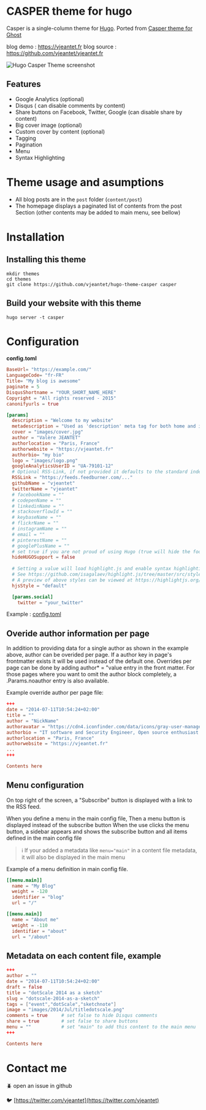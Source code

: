 # CASPER theme for hugo


Casper is a single-column theme for [Hugo](https://gohugo.io/).
Ported from [Casper theme for Ghost ](https://github.com/TryGhost/Casper)

blog demo : https://vjeantet.fr
blog source : https://github.com/vjeantet/vjeantet.fr

![Hugo Casper Theme screenshot](https://raw.githubusercontent.com/vjeantet/hugo-theme-casper/master/images/screen.png)

## Features

* Google Analytics (optional)
* Disqus ( can disable comments by content)
* Share buttons on Facebook, Twitter, Google (can disable share by content)
* Big cover image (optional)
* Custom cover by content (optional)
* Tagging
* Pagination
* Menu
* Syntax Highlighting

# Theme usage and asumptions
* All blog posts are in the ```post``` folder (```content/post```)
* The homepage displays a paginated list of contents from the post Section (other contents may be added to main menu, see bellow)

# Installation

## Installing this theme

    mkdir themes
    cd themes
    git clone https://github.com/vjeantet/hugo-theme-casper casper

## Build your website with this theme

    hugo server -t casper

# Configuration

**config.toml**

``` toml
BaseUrl= "https://example.com/"
LanguageCode= "fr-FR"
Title= "My blog is awesome"
paginate = 5
DisqusShortname = "YOUR_SHORT_NAME_HERE"
Copyright = "All rights reserved - 2015"
canonifyurls = true

[params]
  description = "Welcome to my website"
  metadescription = "Used as 'description' meta tag for both home and index pages. If not set, 'description' will be used instead"
  cover = "images/cover.jpg"
  author = "Valère JEANTET"
  authorlocation = "Paris, France"
  authorwebsite = "https://vjeantet.fr"
  authorbio= "my bio"
  logo = "images/logo.png"
  googleAnalyticsUserID = "UA-79101-12"
  # Optional RSS-Link, if not provided it defaults to the standard index.xml
  RSSLink = "https://feeds.feedburner.com/..."
  githubName = "vjeantet"
  twitterName = "vjeantet"
  # facebookName = ""
  # codepenName = ""
  # linkedinName = ""
  # stackoverflowId = ""
  # keybaseName = ""
  # flickrName = ""
  # instagramName = ""
  # email = ""
  # pinterestName = ""
  # googlePlusName = ""
  # set true if you are not proud of using Hugo (true will hide the footer note "Proudly published with HUGO.....")
  hideHUGOSupport = false
  
  # Setting a value will load highlight.js and enable syntax highlighting using the style selected.
  # See https://github.com/isagalaev/highlight.js/tree/master/src/styles for available styles
  # A preview of above styles can be viewed at https://highlightjs.org/static/demo/
  hjsStyle = "default"

  [params.social]
    twitter = "your_twitter"

```

Example : [config.toml](https://github.com/vjeantet/vjeantet.fr/blob/master/config.toml)

## Overide author information per page

In addition to providing data for a single author as shown in the example above, author can be overided per page. If a author key  in page's frontmatter exists it will be used instead of the default one. 
Overrides per page can be done by adding author* = "value entry in the front matter. 
For those pages where you want to omit the author block completely, a .Params.noauthor entry is also
available.


Example override author per page file:
``` toml
+++
date = "2014-07-11T10:54:24+02:00"
title = ""
author = "NickName"
authoravatar = "https://cdn4.iconfinder.com/data/icons/gray-user-management/512/rounded-512.png"
authorbio = "IT software and Security Engineer, Open source enthusiast."
authorlocation = "Paris, France"
authorwebsite = "https://vjeantet.fr"
...
+++

Contents here

```

## Menu configuration

On top right of the screen, a "Subscribe" button is displayed with a link to the RSS feed.

When you define a menu in the main config file, Then a menu button is displayed instead of the subscribe button
When the use clicks the menu button, a sidebar appears and shows the subscribe button and all items defined in the main config file

> :information_source: If your added a metadata like ```menu="main"``` in a content file metadata, it will also be displayed in the main menu

Example of a menu definition in main config file.


``` toml
[[menu.main]]
  name = "My Blog"
  weight = -120
  identifier = "blog"
  url = "/"

[[menu.main]]
  name = "About me"
  weight = -110
  identifier = "about"
  url = "/about"

```

## Metadata on each content file, example

``` toml
+++
author = ""
date = "2014-07-11T10:54:24+02:00"
draft = false
title = "dotScale 2014 as a sketch"
slug = "dotscale-2014-as-a-sketch"
tags = ["event","dotScale","sketchnote"]
image = "images/2014/Jul/titledotscale.png"
comments = true     # set false to hide Disqus comments
share = true        # set false to share buttons
menu = ""           # set "main" to add this content to the main menu
+++

Contents here
```

# Contact me

:beetle: open an issue in github

:bird: [https://twitter.com/vjeantet](https://twitter.com/vjeantet)

